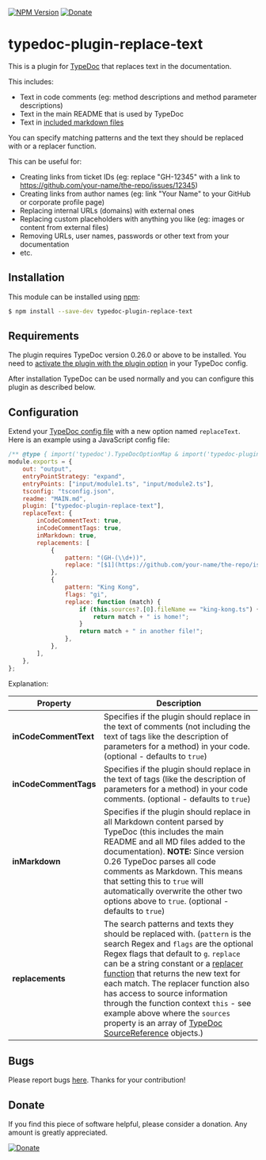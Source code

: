 [![NPM Version](https://badge.fury.io/js/typedoc-plugin-replace-text.svg)](https://badge.fury.io/js/typedoc-plugin-replace-text) [![Donate](https://img.shields.io/badge/Donate-PayPal-green.svg)](https://www.paypal.com/cgi-bin/webscr?cmd=_s-xclick&hosted_button_id=67UU75EUH4S8A)

# typedoc-plugin-replace-text

This is a plugin for [TypeDoc](https://github.com/TypeStrong/typedoc) that replaces text in the documentation.

This includes:

-   Text in code comments (eg: method descriptions and method parameter descriptions)
-   Text in the main README that is used by TypeDoc
-   Text in [included markdown files](https://typedoc.org/guides/options/#includes)

You can specify matching patterns and the text they should be replaced with or a replacer function.

This can be useful for:

-   Creating links from ticket IDs (eg: replace "GH-12345" with a link to https://github.com/your-name/the-repo/issues/12345)
-   Creating links from author names (eg: link "Your Name" to your GitHub or corporate profile page)
-   Replacing internal URLs (domains) with external ones
-   Replacing custom placeholders with anything you like (eg: images or content from external files)
-   Removing URLs, user names, passwords or other text from your documentation
-   etc.

## Installation

This module can be installed using [npm](https://www.npmjs.com/package/typedoc-plugin-replace-text):

```sh
$ npm install --save-dev typedoc-plugin-replace-text
```

## Requirements

The plugin requires TypeDoc version 0.26.0 or above to be installed. You need to [activate the plugin with the plugin option](https://typedoc.org/options/configuration/#plugin) in your TypeDoc config.

After installation TypeDoc can be used normally and you can configure this plugin as described below.

## Configuration

Extend your [TypeDoc config file](https://typedoc.org/options/configuration/) with a new option named `replaceText`. Here is an example using a JavaScript config file:

```js
/** @type { import('typedoc').TypeDocOptionMap & import('typedoc-plugin-replace-text').Config } */
module.exports = {
    out: "output",
    entryPointStrategy: "expand",
    entryPoints: ["input/module1.ts", "input/module2.ts"],
    tsconfig: "tsconfig.json",
    readme: "MAIN.md",
    plugin: ["typedoc-plugin-replace-text"],
    replaceText: {
        inCodeCommentText: true,
        inCodeCommentTags: true,
        inMarkdown: true,
        replacements: [
            {
                pattern: "(GH-(\\d+))",
                replace: "[$1](https://github.com/your-name/the-repo/issues/$2)"
            },
            {
                pattern: "King Kong",
                flags: "gi",
                replace: function (match) {
                    if (this.sources?.[0].fileName == "king-kong.ts") {
                        return match + " is home!";
                    }
                    return match + " in another file!";
                },
            },
        ],
    },
};
```

Explanation:

| Property              | Description                                                                   |
| --------------------- | ----------------------------------------------------------------------------- |
| **inCodeCommentText** | Specifies if the plugin should replace in the text of comments (not including the text of tags like the description of parameters for a method) in your code. (optional - defaults to `true`) |
| **inCodeCommentTags** | Specifies if the plugin should replace in the text of tags (like the description of parameters for a method) in your code comments. (optional - defaults to `true`) |
| **inMarkdown**   | Specifies if the plugin should replace in all Markdown content parsed by TypeDoc (this includes the main README and all MD files added to the documentation). **NOTE:** Since version 0.26 TypeDoc parses all code comments as Markdown. This means that setting this to `true` will automatically overwrite the other two options above to `true`. (optional - defaults to `true`) |
| **replacements**      | The search patterns and texts they should be replaced with. (`pattern` is the search Regex and `flags` are the optional Regex flags that default to `g`. `replace` can be a string constant or a [replacer function](https://developer.mozilla.org/en-US/docs/Web/JavaScript/Reference/Global_Objects/String/replace#specifying_a_function_as_the_replacement) that returns the new text for each match. The replacer function also has access to source information through the function context `this` - see example above where the `sources` property is an array of [TypeDoc SourceReference](https://typedoc.org/api/classes/Models.SourceReference.html) objects.) |

## Bugs

Please report bugs [here](https://github.com/krisztianb/typedoc-plugin-replace-text/issues).
Thanks for your contribution!

## Donate

If you find this piece of software helpful, please consider a donation. Any amount is greatly appreciated.

[![Donate](https://img.shields.io/badge/Donate-PayPal-green.svg)](https://www.paypal.com/cgi-bin/webscr?cmd=_s-xclick&hosted_button_id=67UU75EUH4S8A)

